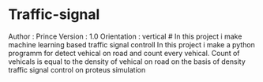 # Traffic-signal
Author : Prince Version : 1.0 Orientation : vertical  # In this project i make machine learning based traffic signal controll  In this project i make a python programm for detect vehical on road and count every vehical.  Count of vehicals is equal to the density of vehical on road on the basis of density traffic signal control on proteus simulation
